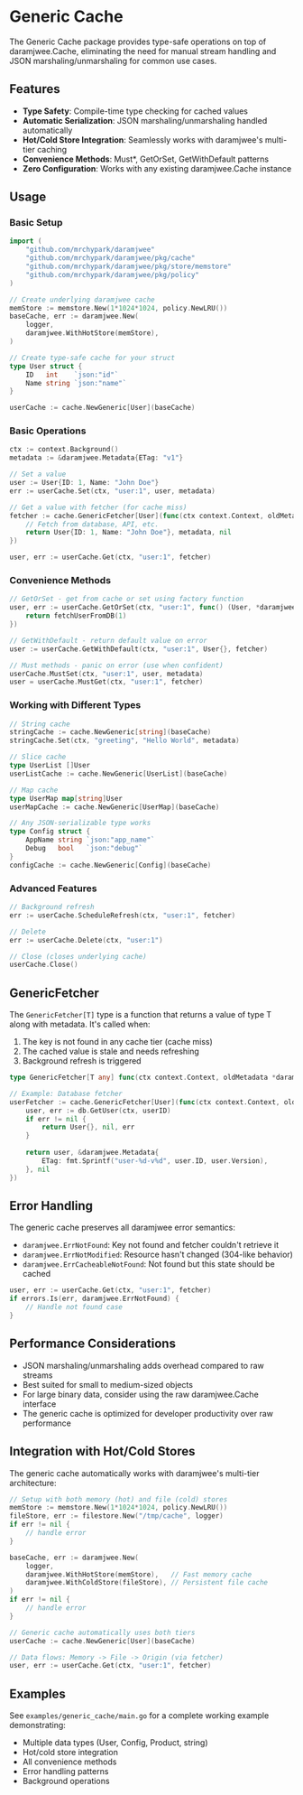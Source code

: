 # Generic Cache

The Generic Cache package provides type-safe operations on top of daramjwee.Cache, eliminating the need for manual stream handling and JSON marshaling/unmarshaling for common use cases.

## Features

- **Type Safety**: Compile-time type checking for cached values
- **Automatic Serialization**: JSON marshaling/unmarshaling handled automatically
- **Hot/Cold Store Integration**: Seamlessly works with daramjwee's multi-tier caching
- **Convenience Methods**: Must*, GetOrSet, GetWithDefault patterns
- **Zero Configuration**: Works with any existing daramjwee.Cache instance

## Usage

### Basic Setup

```go
import (
    "github.com/mrchypark/daramjwee"
    "github.com/mrchypark/daramjwee/pkg/cache"
    "github.com/mrchypark/daramjwee/pkg/store/memstore"
    "github.com/mrchypark/daramjwee/pkg/policy"
)

// Create underlying daramjwee cache
memStore := memstore.New(1*1024*1024, policy.NewLRU())
baseCache, err := daramjwee.New(
    logger,
    daramjwee.WithHotStore(memStore),
)

// Create type-safe cache for your struct
type User struct {
    ID   int    `json:"id"`
    Name string `json:"name"`
}

userCache := cache.NewGeneric[User](baseCache)
```

### Basic Operations

```go
ctx := context.Background()
metadata := &daramjwee.Metadata{ETag: "v1"}

// Set a value
user := User{ID: 1, Name: "John Doe"}
err := userCache.Set(ctx, "user:1", user, metadata)

// Get a value with fetcher (for cache miss)
fetcher := cache.GenericFetcher[User](func(ctx context.Context, oldMetadata *daramjwee.Metadata) (User, *daramjwee.Metadata, error) {
    // Fetch from database, API, etc.
    return User{ID: 1, Name: "John Doe"}, metadata, nil
})

user, err := userCache.Get(ctx, "user:1", fetcher)
```

### Convenience Methods

```go
// GetOrSet - get from cache or set using factory function
user, err := userCache.GetOrSet(ctx, "user:1", func() (User, *daramjwee.Metadata, error) {
    return fetchUserFromDB(1)
})

// GetWithDefault - return default value on error
user := userCache.GetWithDefault(ctx, "user:1", User{}, fetcher)

// Must methods - panic on error (use when confident)
userCache.MustSet(ctx, "user:1", user, metadata)
user = userCache.MustGet(ctx, "user:1", fetcher)
```

### Working with Different Types

```go
// String cache
stringCache := cache.NewGeneric[string](baseCache)
stringCache.Set(ctx, "greeting", "Hello World", metadata)

// Slice cache
type UserList []User
userListCache := cache.NewGeneric[UserList](baseCache)

// Map cache
type UserMap map[string]User
userMapCache := cache.NewGeneric[UserMap](baseCache)

// Any JSON-serializable type works
type Config struct {
    AppName string `json:"app_name"`
    Debug   bool   `json:"debug"`
}
configCache := cache.NewGeneric[Config](baseCache)
```

### Advanced Features

```go
// Background refresh
err := userCache.ScheduleRefresh(ctx, "user:1", fetcher)

// Delete
err := userCache.Delete(ctx, "user:1")

// Close (closes underlying cache)
userCache.Close()
```

## GenericFetcher

The `GenericFetcher[T]` type is a function that returns a value of type T along with metadata. It's called when:

1. The key is not found in any cache tier (cache miss)
2. The cached value is stale and needs refreshing
3. Background refresh is triggered

```go
type GenericFetcher[T any] func(ctx context.Context, oldMetadata *daramjwee.Metadata) (T, *daramjwee.Metadata, error)

// Example: Database fetcher
userFetcher := cache.GenericFetcher[User](func(ctx context.Context, oldMetadata *daramjwee.Metadata) (User, *daramjwee.Metadata, error) {
    user, err := db.GetUser(ctx, userID)
    if err != nil {
        return User{}, nil, err
    }
    
    return user, &daramjwee.Metadata{
        ETag: fmt.Sprintf("user-%d-v%d", user.ID, user.Version),
    }, nil
})
```

## Error Handling

The generic cache preserves all daramjwee error semantics:

- `daramjwee.ErrNotFound`: Key not found and fetcher couldn't retrieve it
- `daramjwee.ErrNotModified`: Resource hasn't changed (304-like behavior)
- `daramjwee.ErrCacheableNotFound`: Not found but this state should be cached

```go
user, err := userCache.Get(ctx, "user:1", fetcher)
if errors.Is(err, daramjwee.ErrNotFound) {
    // Handle not found case
}
```

## Performance Considerations

- JSON marshaling/unmarshaling adds overhead compared to raw streams
- Best suited for small to medium-sized objects
- For large binary data, consider using the raw daramjwee.Cache interface
- The generic cache is optimized for developer productivity over raw performance

## Integration with Hot/Cold Stores

The generic cache automatically works with daramjwee's multi-tier architecture:

```go
// Setup with both memory (hot) and file (cold) stores
memStore := memstore.New(1*1024*1024, policy.NewLRU())
fileStore, err := filestore.New("/tmp/cache", logger)
if err != nil {
    // handle error
}

baseCache, err := daramjwee.New(
    logger,
    daramjwee.WithHotStore(memStore),   // Fast memory cache
    daramjwee.WithColdStore(fileStore), // Persistent file cache
)
if err != nil {
    // handle error
}

// Generic cache automatically uses both tiers
userCache := cache.NewGeneric[User](baseCache)

// Data flows: Memory -> File -> Origin (via fetcher)
user, err := userCache.Get(ctx, "user:1", fetcher)
```

## Examples

See `examples/generic_cache/main.go` for a complete working example demonstrating:

- Multiple data types (User, Config, Product, string)
- Hot/cold store integration
- All convenience methods
- Error handling patterns
- Background operations